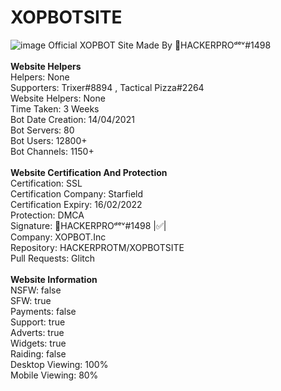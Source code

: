 # XOPBOTSITE
![image](https://cdn.discordapp.com/attachments/824319314495537175/893019386003202089/Current_Banner_IDK_Looks_Bad_But_Whatevs.jpg)
Official XOPBOT Site Made By 👑HACKERPROᵈᵉᵛ#1498
<br><br><strong>Website Helpers</strong>
<br>Helpers: None
<br>Supporters: Trixer#8894 , Tactical Pizza#2264
<br>Website Helpers: None
<br>Time Taken: 3 Weeks
<br>Bot Date Creation: 14/04/2021
<br>Bot Servers: 80
<br>Bot Users: 12800+
<br>Bot Channels: 1150+
<br><br><strong>Website Certification And Protection</strong>
<br>Certification: SSL
<br>Certification Company: Starfield
<br>Certification Expiry: 16/02/2022
<br>Protection: DMCA
<br>Signature: 👑HACKERPROᵈᵉᵛ#1498 |✅|
<br>Company: XOPBOT.Inc
<br>Repository: HACKERPROTM/XOPBOTSITE
<br>Pull Requests: Glitch
<br><br><strong>Website Information</strong>
<br>NSFW: false
<br>SFW: true
<br>Payments: false
<br>Support: true 
<br>Adverts: true 
<br>Widgets: true 
<br>Raiding: false 
<br>Desktop Viewing: 100% 
<br>Mobile Viewing: 80% 